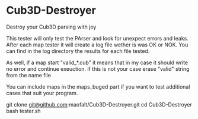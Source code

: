 # Cub3D-Destroyer
Destroy your Cub3D parsing with joy


This tester will only test the PArser and look for unexpect errors and  leaks.
After each map tester it will create a log file wether is was OK or NOK.
You can find in the log directory the results for each file tested.

As well, if a map start "valid_*.cub" it means that in my case it should write no error and continue exeuction. if this is not your case erase "valid" string from the name file

You can include maps in the maps_buged part if you want to test additional cases that suit your program.

git clone git@github.com:maofalt/Cub3D-Destroyer.git
cd Cub3D-Destroyer
bash tester.sh
